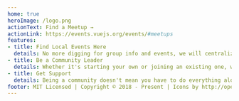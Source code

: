 ```yaml
---
home: true
heroImage: /logo.png
actionText: Find a Meetup →
actionLink: https://events.vuejs.org/events/#meetups
features:
- title: Find Local Events Here
  details: No more digging for group info and events, we will centralize everything here to make your life easier
- title: Be a Community Leader
  details: Whether it's starting your own or joining an existing one, we are always looking for more community leaders
- title: Get Support
  details: Being a community doesn't mean you have to do everything alone, part of our purpose is to provide support and guidance when needed
footer: MIT Licensed | Copyright © 2018 - Present | Icons by http://openmoji.org
---
```


